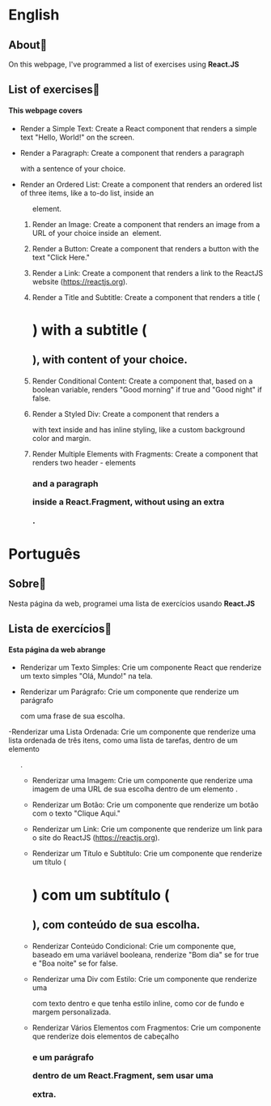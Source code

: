 # English

## About📝

On this webpage, I've programmed a list of exercises using **React.JS**


## List of exercises📖
#### This webpage covers
- Render a Simple Text: Create a React component that renders a simple text "Hello, World!" on the screen.

- Render a Paragraph: Create a component that renders a paragraph <p> with a sentence of your choice.

- Render an Ordered List: Create a component that renders an ordered list of three items, like a to-do list, inside an <ol> element.

- Render an Image: Create a component that renders an image from a URL of your choice inside an <img> element.

- Render a Button: Create a component that renders a button with the text "Click Here."

- Render a Link: Create a component that renders a link <a> to the ReactJS website (https://reactjs.org).

- Render a Title and Subtitle: Create a component that renders a title (<h1>) with a subtitle (<h2>), with content of your choice.

- Render Conditional Content: Create a component that, based on a boolean variable, renders "Good morning" if true and "Good night" if false.

- Render a Styled Div: Create a component that renders a <div> with text inside and has inline styling, like a custom background color and margin.

- Render Multiple Elements with Fragments: Create a component that renders two header - elements <h3> and a paragraph <p> inside a React.Fragment, without using an extra <div>.

### 


# Português
## Sobre📝

Nesta página da web, programei uma lista de exercícios usando **React.JS**

## Lista de exercícios📖
#### Esta página da web abrange
- Renderizar um Texto Simples: Crie um componente React que renderize um texto simples "Olá, Mundo!" na tela.

- Renderizar um Parágrafo: Crie um componente que renderize um parágrafo <p> com uma frase de sua escolha.

-Renderizar uma Lista Ordenada: Crie um componente que renderize uma lista ordenada de três itens, como uma lista de tarefas, dentro de um elemento <ol>.

- Renderizar uma Imagem: Crie um componente que renderize uma imagem de uma URL de sua escolha dentro de um elemento <img>.

- Renderizar um Botão: Crie um componente que renderize um botão com o texto "Clique Aqui."

- Renderizar um Link: Crie um componente que renderize um link <a> para o site do ReactJS (https://reactjs.org).

- Renderizar um Título e Subtítulo: Crie um componente que renderize um título (<h1>) com um subtítulo (<h2>), com conteúdo de sua escolha.

- Renderizar Conteúdo Condicional: Crie um componente que, baseado em uma variável booleana, renderize "Bom dia" se for true e "Boa noite" se for false.

- Renderizar uma Div com Estilo: Crie um componente que renderize uma <div> com texto dentro e que tenha estilo inline, como cor de fundo e margem personalizada.

- Renderizar Vários Elementos com Fragmentos: Crie um componente que renderize dois elementos de cabeçalho <h3> e um parágrafo <p> dentro de um React.Fragment, sem usar uma <div> extra.

